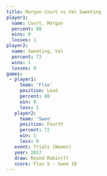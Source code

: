 ```yaml
---
title: Morgan Court vs Val Sweeting
player1:             
  name: Court, Morgan
  percent: 88        
  wins: 0            
  losses: 1          
player2:             
  name: Sweeting, Val
  percent: 72        
  wins: 1            
  losses: 0          
games:
 - player1:        
     team: 'Flax'  
     position: Lead
     percent: 88   
     win: 0        
     loss: 1       
   player2:          
     team: 'Swee'    
     position: Fourth
     percent: 72     
     win: 1          
     loss: 0         
   event: Trials (Women)  
   year: 2017             
   draw: Round Robin(7)   
   score: Flax 5 - Swee 10
---
```

